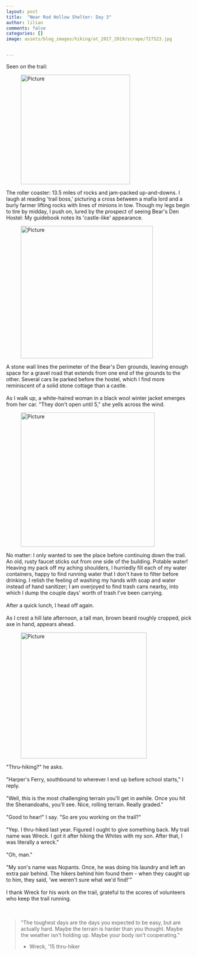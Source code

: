 ```yaml
---
layout: post  
title:  "Near Rod Hollow Shelter: Day 3"  
author: lilian  
comments: false  
categories: []  
image: assets/blog_images/hiking/at_2017_2019/scrape/727523.jpg 
                  

---
```

Seen on the trail:

<figure><img src="{{site.baseurl}}/assets/blog_images/hiking/at_2017_2019/scrape/727523.jpg?297" alt="Picture" style="width:297;max-width:100%"></figure>

The roller coaster: 13.5 miles of rocks and jam-packed up-and-downs. I laugh at reading 'trail boss,' picturing a cross between a mafia lord and a burly farmer lifting rocks with lines of minions in tow. Though my legs begin to tire by midday, I push on, lured by the prospect of seeing Bear's Den Hostel: My guidebook notes its 'castle-like' appearance.<br>

<figure><img src="{{site.baseurl}}/assets/blog_images/hiking/at_2017_2019/scrape/8135174.jpg?359" alt="Picture" style="width:359;max-width:100%"></figure>

A stone wall lines the perimeter of the Bear's Den grounds, leaving enough space for a gravel road that extends from one end of the grounds to the other. Several cars lie parked before the hostel, which I find more reminiscent of a solid stone cottage than a castle. <br><br>  As I walk up, a white-haired woman in a black wool winter jacket emerges from her car. "They don't open until 5," she yells across the wind.<br>

<figure><img src="{{site.baseurl}}/assets/blog_images/hiking/at_2017_2019/scrape/8696020.jpg?364" alt="Picture" style="width:364;max-width:100%"></figure>

No matter: I only wanted to see the place before continuing down the trail. An old, rusty faucet sticks out from one side of the building. Potable water! Heaving my pack off my aching shoulders, I hurriedly fill each of my water containers, happy to find running water that I don't have to filter before drinking. I relish the feeling of washing my hands with soap and water instead of hand sanitizer; I am overjoyed to find trash cans nearby, into which I dump the couple days' worth of trash I've been carrying.<br><br>After a quick lunch, I head off again.<br><br>   As I crest a hill late afternoon, a tall man, brown beard roughly cropped, pick axe in hand, appears ahead. <br>

<figure><img src="{{site.baseurl}}/assets/blog_images/hiking/at_2017_2019/scrape/5971092.jpg?342" alt="Picture" style="width:342;max-width:100%"></figure>

"Thru-hiking?" he asks.<br><br>"Harper's Ferry, southbound to wherever I end up before school starts," I reply.<br><br>"Well, this is the most challenging terrain you'll get in awhile. Once you hit the Shenandoahs, you'll see. Nice, rolling terrain. Really graded."<br><br>"Good to hear!" I say. "So are you working on the trail?"<br><br>"Yep. I thru-hiked last year. Figured I ought to give something back. My trail name was Wreck. I got it after hiking the Whites with my son. After that, I was literally a wreck."<br><br>"Oh, man."<br><br>"My son's name was Nopants. Once, he was doing his laundry and left an extra pair behind. The hikers behind him found them - when they caught up to him, they said, 'we weren't sure what we'd find!'"<br><br>I thank Wreck for his work on the trail, grateful to the scores of volunteers who keep the trail running.<br><br><br>

<blockquote>"The toughest days are the days you expected to be easy, but are actually hard. Maybe the terrain is harder than you thought. Maybe the weather isn't holding up. Maybe your body isn't cooperating."

- Wreck, '15 thru-hiker                                                                                                                      </blockquote>